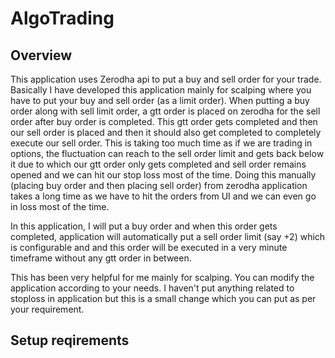 # AlgoTrading
## Overview

This application uses Zerodha api to put a buy and sell order for your trade.
Basically I have developed this application mainly for scalping where you have to 
put your buy and sell order (as a limit order). 
When putting a buy order along with sell limit order, a gtt order is placed on zerodha for the
sell order after buy order is completed. This gtt order gets completed and then our sell order is placed 
and then it should also get completed to completely execute our sell order.
This is taking too much time as if we are trading in options, the fluctuation can reach to the sell order limit and gets
back below it due to which our gtt order only gets completed and sell order remains opened and we can hit our stop loss most
of the time.
Doing this manually (placing buy order and then placing sell order) from zerodha application takes a long time as we have to
hit the orders from UI and we can even go in loss most of the time.

In this application, I will put a buy order and when this order gets completed, application will automatically put a sell order
limit (say +2) which is configurable and and this order will be executed in a very minute timeframe without any gtt order in between.

This has been very helpful for me mainly for scalping.
You can modify the application according to your needs. 
I haven't put anything related to stoploss in application but this is a small change which you can put as per your requirement.

## Setup reqirements



